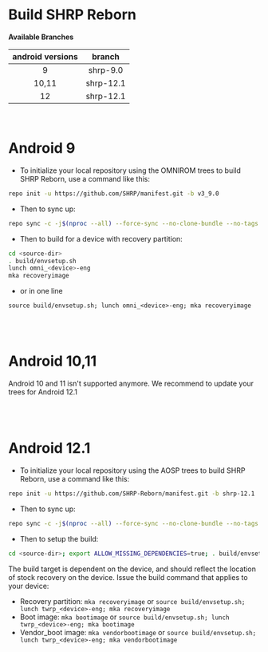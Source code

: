 # Build SHRP Reborn

**Available Branches**

| android versions |   branch  |
| :--------------: | :-------: |
|        9         | shrp-9.0  |
|       10,11      | shrp-12.1 |
|        12        | shrp-12.1 |

<br />

# Android 9

- To initialize your local repository using the OMNIROM trees to build SHRP Reborn, use a command like this:

```bash
repo init -u https://github.com/SHRP/manifest.git -b v3_9.0
```

- Then to sync up:

```bash
repo sync -c -j$(nproc --all) --force-sync --no-clone-bundle --no-tags
```

- Then to build for a device with recovery partition:

```bash
cd <source-dir>
. build/envsetup.sh
lunch omni_<device>-eng
mka recoveryimage
```

- or in one line

```
source build/envsetup.sh; lunch omni_<device>-eng; mka recoveryimage
```

<br /><br />

# Android 10,11
Android 10 and 11 isn't supported anymore. We recommend to update your trees for Android 12.1

<br /><br />

# Android 12.1

- To initialize your local repository using the AOSP trees to build SHRP Reborn, use a command like this:

```bash
repo init -u https://github.com/SHRP-Reborn/manifest.git -b shrp-12.1
```

- Then to sync up:

```bash
repo sync -c -j$(nproc --all) --force-sync --no-clone-bundle --no-tags
```
- Then to setup the build:
```bash
cd <source-dir>; export ALLOW_MISSING_DEPENDENCIES=true; . build/envsetup.sh; lunch twrp_<device>-eng
```

The build target is dependent on the device, and should reflect the location of stock recovery on the device. Issue the build command that applies to your device:
- Recovery partition: ```mka recoveryimage``` or ```source build/envsetup.sh; lunch twrp_<device>-eng; mka recoveryimage```
- Boot image: ```mka bootimage``` or ```source build/envsetup.sh; lunch twrp_<device>-eng; mka bootimage```
- Vendor_boot image: ```mka vendorbootimage``` or ```source build/envsetup.sh; lunch twrp_<device>-eng; mka vendorbootimage```
